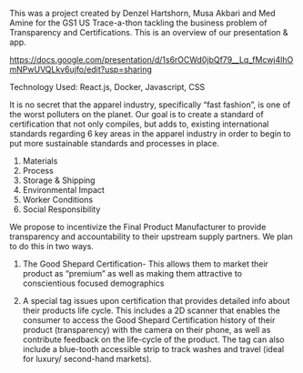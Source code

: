 
This was a project created by Denzel Hartshorn, Musa Akbari and Med Amine for the GS1 US Trace-a-thon tackling the business problem of Transparency and Certifications.  This is an overview of our presentation & app.

https://docs.google.com/presentation/d/1s6rOCWd0jbQf79__Lq_fMcwj4lhOmNPwUVQLkv6ujfo/edit?usp=sharing

Technology Used:  React.js, Docker, Javascript, CSS

It is no secret that the apparel industry, specifically “fast fashion”, is one of the  worst polluters on the planet.  Our goal is to create a standard of certification that not only compiles, but adds to, existing international standards regarding 6 key areas in the apparel industry in order to begin to put more sustainable standards and processes in place.

1.	Materials
2.	Process
3.	Storage & Shipping
4.	Environmental Impact
5.	Worker Conditions
6.	Social Responsibility

We propose to incentivize the Final Product Manufacturer to provide transparency and accountability to their upstream supply partners.  We plan to do this in two ways.

1.	 The Good Shepard Certification- This allows them to market their product as “premium” as well as making them attractive to conscientious focused demographics

2.	 A special tag issues upon certification that provides detailed info about their products life cycle.  This includes a 2D scanner that enables the consumer to access the Good Shepard Certification history of their product (transparency) with the camera on their phone, as well as contribute feedback on the life-cycle of the product. The tag can also include a blue-tooth accessible strip to track washes and travel (ideal for luxury/ second-hand markets).
